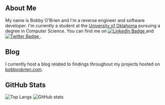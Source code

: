 ## About Me

My name is Bobby O'Brien and I'm a reverse engineer and software developer. I'm currently a student at the [University of Oklahoma](https://www.ou.edu/) pursuing a degree in Computer Science. You can find me on <a href="https://www.linkedin.com/in/bobby-o-brien/">
    <img src="https://img.shields.io/badge/LinkedIn-blue?style=flat-square&logo=linkedin&logoColor=white" alt="LinkedIn Badge"/>
  </a> and <a href="https://twitter.com/omen0x8">
    <img src="https://img.shields.io/badge/Twitter-blue?style=flat-square&logo=twitter&logoColor=white" alt="Twitter Badge"/>
  </a>.

## Blog

I currently host a blog related to findings throughout my projects hosted on [bobbyobrien.com](https://bobbyobrien.com/).

## GitHub Stats

![Top Langs](https://github-readme-stats-omen0x8.vercel.app/api/top-langs/?username=omen0x8&theme=tokyonight)
![GitHub stats](https://github-readme-stats-omen0x8.vercel.app/api?username=omen0x8&count_private=true&include_all_commits=true&line_height=30&theme=tokyonight)
